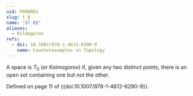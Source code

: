 ```yaml
---
uid: P000001
slug: t_0
name: "$T_0$"
aliases:
  - Kolmogorov
refs:
  - doi: 10.1007/978-1-4612-6290-9
    name: Counterexamples in Topology
---
```

A space is $T_0$ (or Kolmogorov) if, given any two distinct points, there is an open set containing one but not the other.

Defined on page 11 of {{doi:10.1007/978-1-4612-6290-9}}.
